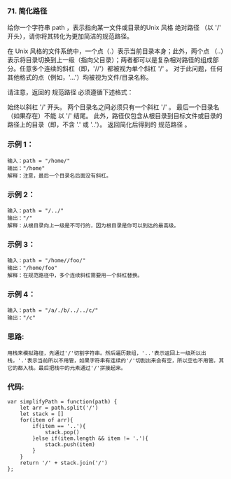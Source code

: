 ### 71. 简化路径
给你一个字符串 path ，表示指向某一文件或目录的Unix 风格 绝对路径 （以 '/' 开头），请你将其转化为更加简洁的规范路径。

在 Unix 风格的文件系统中，一个点（.）表示当前目录本身；此外，两个点 （..）表示将目录切换到上一级（指向父目录）；两者都可以是复杂相对路径的组成部分。任意多个连续的斜杠（即，'//'）都被视为单个斜杠 '/' 。 对于此问题，任何其他格式的点（例如，'...'）均被视为文件/目录名称。

请注意，返回的 规范路径 必须遵循下述格式：

始终以斜杠 '/' 开头。
两个目录名之间必须只有一个斜杠 '/' 。
最后一个目录名（如果存在）不能 以 '/' 结尾。
此外，路径仅包含从根目录到目标文件或目录的路径上的目录（即，不含 '.' 或 '..'）。
返回简化后得到的 规范路径 。

### 示例 1：
    输入：path = "/home/"
    输出："/home"
    解释：注意，最后一个目录名后面没有斜杠。

### 示例 2：
    输入：path = "/../"
    输出："/"
    解释：从根目录向上一级是不可行的，因为根目录是你可以到达的最高级。

### 示例 3：
    输入：path = "/home//foo/"
    输出："/home/foo"
    解释：在规范路径中，多个连续斜杠需要用一个斜杠替换。

### 示例 4：
    输入：path = "/a/./b/../../c/"
    输出："/c"

### 思路:
    用栈来模拟路径，先通过'/'切割字符串。然后遍历数组，'..'表示返回上一级所以出栈，'.'表示当前所以不用管，如果字符串有连续的'/'切割出来会有空，所以空也不用管。其它的都入栈。最后把栈中的元素通过'/'拼接起来。

### 代码:
    var simplifyPath = function(path) {
        let arr = path.split('/')
        let stack = []
        for(item of arr){
            if(item == '..'){
                stack.pop()
            }else if(item.length && item != '.'){
                stack.push(item)
            }
        }
        return '/' + stack.join('/')
    };